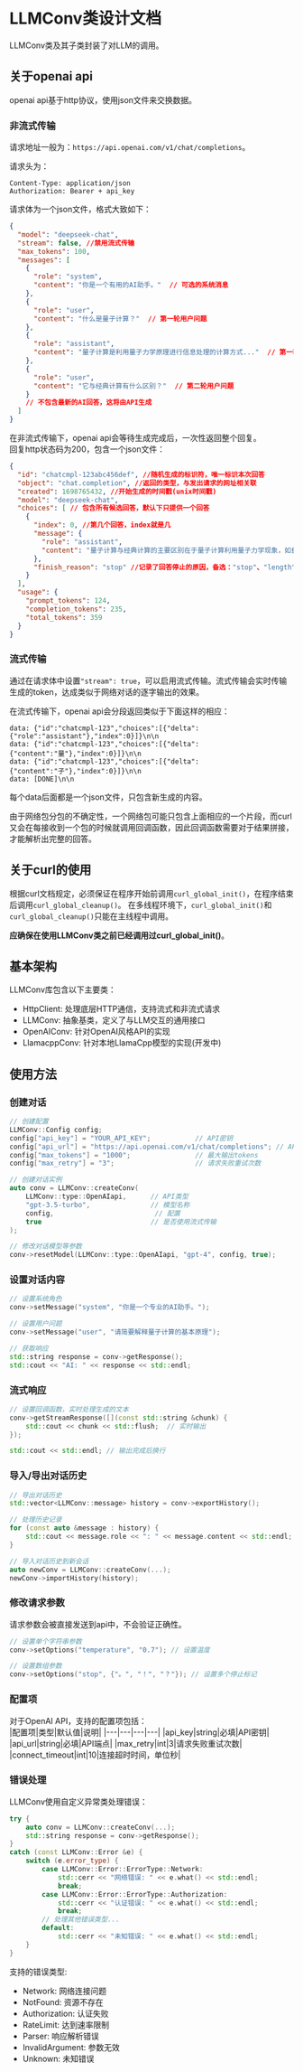 # LLMConv类设计文档
LLMConv类及其子类封装了对LLM的调用。

## 关于openai api
openai api基于http协议，使用json文件来交换数据。 

### 非流式传输

请求地址一般为：`https://api.openai.com/v1/chat/completions`。

请求头为：
```
Content-Type: application/json
Authorization: Bearer + api_key
```

请求体为一个json文件，格式大致如下：
```json
{
  "model": "deepseek-chat",
  "stream": false, //禁用流式传输
  "max_tokens": 100,
  "messages": [
    {
      "role": "system",
      "content": "你是一个有用的AI助手。"  // 可选的系统消息
    },
    {
      "role": "user",
      "content": "什么是量子计算？"  // 第一轮用户问题
    },
    {
      "role": "assistant",
      "content": "量子计算是利用量子力学原理进行信息处理的计算方式..."  // 第一轮AI回答
    },
    {
      "role": "user",
      "content": "它与经典计算有什么区别？"  // 第二轮用户问题
    }
    // 不包含最新的AI回答，这将由API生成
  ]
}
```

在非流式传输下，openai api会等待生成完成后，一次性返回整个回复。  
回复http状态码为200，包含一个json文件：
```json
{
  "id": "chatcmpl-123abc456def", //随机生成的标识符，唯一标识本次回答
  "object": "chat.completion", //返回的类型，与发出请求的网址相关联
  "created": 1698765432, //开始生成的时间戳(unix时间戳)
  "model": "deepseek-chat",
  "choices": [ // 包含所有候选回答，默认下只提供一个回答
    {
      "index": 0, //第几个回答，index就是几
      "message": {
        "role": "assistant",
        "content": "量子计算与经典计算的主要区别在于量子计算利用量子力学现象，如叠加态和纠缠态。经典计算机使用比特（0或1），而量子计算机使用量子比特，可以同时表示多个状态。这使得量子计算机能够并行处理指数级的信息，在某些特定算法（如Shor算法和Grover算法）上表现出显著优势。然而，量子计算面临量子退相干等物理挑战，目前仍处于发展阶段。"
      },
      "finish_reason": "stop" //记录了回答停止的原因，备选："stop"、"length"、"content_filter"、"function_call"等
    }
  ],
  "usage": {
    "prompt_tokens": 124,
    "completion_tokens": 235,
    "total_tokens": 359
  }
}
```

### 流式传输
通过在请求体中设置`"stream": true`，可以启用流式传输。流式传输会实时传输生成的token，达成类似于网络对话的逐字输出的效果。  

在流式传输下，openai api会分段返回类似于下面这样的相应：
```
data: {"id":"chatcmpl-123","choices":[{"delta":{"role":"assistant"},"index":0}]}\n\n
data: {"id":"chatcmpl-123","choices":[{"delta":{"content":"量"},"index":0}]}\n\n
data: {"id":"chatcmpl-123","choices":[{"delta":{"content":"子"},"index":0}]}\n\n
data: [DONE]\n\n
```
每个data后面都是一个json文件，只包含新生成的内容。  

由于网络包分包的不确定性，一个网络包可能只包含上面相应的一个片段，而curl又会在每接收到一个包的时候就调用回调函数，因此回调函数需要对于结果拼接，才能解析出完整的回答。

## 关于curl的使用
根据curl文档规定，必须保证在程序开始前调用`curl_global_init()`，在程序结束后调用`curl_global_cleanup()`。
在多线程环境下，`curl_global_init()`和`curl_global_cleanup()`只能在主线程中调用。

**应确保在使用LLMConv类之前已经调用过curl_global_init()**。

## 基本架构
LLMConv库包含以下主要类：

+ HttpClient: 处理底层HTTP通信，支持流式和非流式请求
+ LLMConv: 抽象基类，定义了与LLM交互的通用接口
+ OpenAIConv: 针对OpenAI风格API的实现
+ LlamacppConv: 针对本地LlamaCpp模型的实现(开发中)

## 使用方法
### 创建对话
```cpp
// 创建配置
LLMConv::Config config;
config["api_key"] = "YOUR_API_KEY";           // API密钥
config["api_url"] = "https://api.openai.com/v1/chat/completions"; // API端点
config["max_tokens"] = "1000";                // 最大输出tokens
config["max_retry"] = "3";                    // 请求失败重试次数

// 创建对话实例
auto conv = LLMConv::createConv(
    LLMConv::type::OpenAIapi,      // API类型 
    "gpt-3.5-turbo",               // 模型名称
    config,                         // 配置
    true                           // 是否使用流式传输
);

// 修改对话模型等参数
conv->resetModel(LLMConv::type::OpenAIapi, "gpt-4", config, true); 
```
### 设置对话内容
```cpp
// 设置系统角色
conv->setMessage("system", "你是一个专业的AI助手。");

// 设置用户问题
conv->setMessage("user", "请简要解释量子计算的基本原理");

// 获取响应
std::string response = conv->getResponse();
std::cout << "AI: " << response << std::endl;
```
### 流式响应
```cpp
// 设置回调函数，实时处理生成的文本
conv->getStreamResponse([](const std::string &chunk) {
    std::cout << chunk << std::flush;  // 实时输出
});

std::cout << std::endl; // 输出完成后换行
```
### 导入/导出对话历史
```cpp
// 导出对话历史
std::vector<LLMConv::message> history = conv->exportHistory();

// 处理历史记录
for (const auto &message : history) {
    std::cout << message.role << ": " << message.content << std::endl;
}

// 导入对话历史到新会话
auto newConv = LLMConv::createConv(...);
newConv->importHistory(history);
```
### 修改请求参数
请求参数会被直接发送到api中，不会验证正确性。
```cpp
// 设置单个字符串参数
conv->setOptions("temperature", "0.7"); // 设置温度

// 设置数组参数
conv->setOptions("stop", {"。", "！", "？"}); // 设置多个停止标记
```
### 配置项
对于OpenAI API，支持的配置项包括：  
|配置项|类型|默认值|说明|
|---|---|---|---|
|api_key|string|必填|API密钥|
|api_url|string|必填|API端点|
|max_retry|int|3|请求失败重试次数|
|connect_timeout|int|10|连接超时时间，单位秒|
### 错误处理
LLMConv使用自定义异常类处理错误：
```cpp
try {
    auto conv = LLMConv::createConv(...);
    std::string response = conv->getResponse();
} 
catch (const LLMConv::Error &e) {
    switch (e.error_type) {
        case LLMConv::Error::ErrorType::Network:
            std::cerr << "网络错误: " << e.what() << std::endl;
            break;
        case LLMConv::Error::ErrorType::Authorization:
            std::cerr << "认证错误: " << e.what() << std::endl;
            break;
        // 处理其他错误类型...
        default:
            std::cerr << "未知错误: " << e.what() << std::endl;
    }
}
```
支持的错误类型:

+ Network: 网络连接问题
+ NotFound: 资源不存在
+ Authorization: 认证失败
+ RateLimit: 达到速率限制
+ Parser: 响应解析错误
+ InvalidArgument: 参数无效
+ Unknown: 未知错误